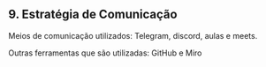 ## 9. Estratégia de Comunicação
  Meios de comunicação utilizados: Telegram, discord, aulas e meets.

  Outras ferramentas que são utilizadas: GitHub e Miro 
